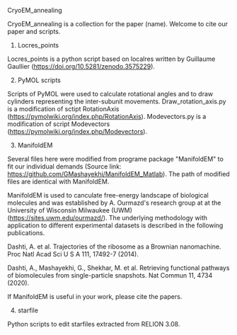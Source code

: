 CryoEM_annealing

CryoEM_annealing is a collection for the paper (name).
Welcome to cite our paper and scripts.

1. Locres_points

Locres_points is a python script based on localres written by Guillaume Gaullier (https://doi.org/10.5281/zenodo.3575229).

2. PyMOL scripts

Scripts of PyMOL were used to calculate rotational angles and to draw cylinders representing the inter-subunit movements.
Draw_rotation_axis.py is a modification of sctipt RotationAxis (https://pymolwiki.org/index.php/RotationAxis).
Modevectors.py is a modification of script Modevectors (https://pymolwiki.org/index.php/Modevectors).

3. ManifoldEM

Several files here were modified from programe package "ManifoldEM" to fit our individual demands (Source link: https://github.com/GMashayekhi/ManifoldEM_Matlab). The path of modified files are identical with ManifoldEM. 

ManifoldEM is used to canculate free-energy landscape of biological molecules and was established by A. Ourmazd's research group at at the University of Wisconsin Milwaukee (UWM) (https://sites.uwm.edu/ourmazd/). The underlying methodology with application to different experimental datasets is described in the following publications.

Dashti, A. et al. Trajectories of the ribosome as a Brownian nanomachine. Proc Natl Acad Sci U S A 111, 17492-7 (2014).

Dashti, A., Mashayekhi, G., Shekhar, M. et al. Retrieving functional pathways of biomolecules from single-particle snapshots. Nat Commun 11, 4734 (2020).

If ManifoldEM is useful in your work, please cite the papers.

4. starfile

Python scripts to edit starfiles extracted from RELION 3.08. 
